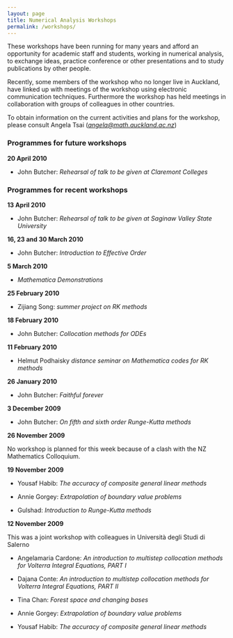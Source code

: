 ```yaml
---
layout: page
title: Numerical Analysis Workshops
permalink: /workshops/
---
```


These workshops have been running for many years and afford an opportunity for academic staff and students, working in numerical analysis, to exchange ideas, practice conference or other presentations and to study publications by other people.

Recently, some members of the workshop who no longer live in Auckland, have linked up with meetings of the workshop using electronic communication techniques. Furthermore the workshop has held meetings in collaboration with groups of colleagues in other countries.

To obtain information on the current activities and plans for the workshop, please consult Angela Tsai (_[angela@math.auckland.ac.nz](mailto:angela@math.auckland.ac.nz)_)


### Programmes for future workshops

**20 April 2010** 

* John Butcher: _Rehearsal of talk to be given at Claremont Colleges_ 


### Programmes for recent workshops


**13 April 2010**

* John Butcher: _Rehearsal of talk to be given at Saginaw Valley State University_


**16, 23 and 30 March 2010**

* John Butcher: _Introduction to Effective Order_ 


**5 March 2010**

* _Mathematica Demonstrations_ 


**25 February 2010** 

* Zijiang Song: _summer project on RK methods_ 


**18 February 2010** 

* John Butcher: _Collocation methods for ODEs_


**11 February 2010**

* Helmut Podhaisky _distance seminar on Mathematica codes for RK methods_


**26 January 2010**

* John Butcher: _Faithful forever_


**3 December 2009**

* John Butcher: _On fifth and sixth order Runge-Kutta methods_


**26 November 2009**

No workshop is planned for this week because of a clash with the NZ Mathematics Colloquium.

**19 November 2009**

* Yousaf Habib: _The accuracy of composite general linear methods_

* Annie Gorgey: _Extrapolation of boundary value problems_

* Gulshad: _Introduction to Runge-Kutta methods_


**12 November 2009**

This was a joint workshop with colleagues in Università degli Studi di Salerno

* Angelamaria Cardone: _An introduction to multistep collocation methods for Volterra Integral Equations, PART I_

* Dajana Conte: _An introduction to multistep collocation methods for Volterra Integral Equations, PART II_

* Tina Chan: _Forest space and changing bases_

* Annie Gorgey: _Extrapolation of boundary value problems_

* Yousaf Habib: _The accuracy of composite general linear methods_


